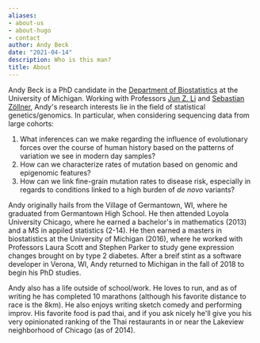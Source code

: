 ```yaml
---
aliases:
- about-us
- about-hugo
- contact
author: Andy Beck
date: "2021-04-14"
description: Who is this man?
title: About
---
```


Andy Beck is a PhD candidate in the [Department of Biostatistics](https://sph.umich.edu/biostat/) at the University of Michigan. Working with Professors [Jun Z. Li](https://www.junzli.com/) and [Sebastian Zöllner](http://csg.sph.umich.edu/szoellner/), Andy's research interests lie in the field of statistical genetics/genomics. In particular, when considering sequencing data from large cohorts:

1. What inferences can we make regarding the influence of evolutionary forces over the course of human history based on the patterns of variation we see in modern day samples?
2. How can we characterize rates of mutation based on genomic and epigenomic features?
3. How can we link fine-grain mutation rates to disease risk, especially in regards to conditions linked to a high burden of *de novo* variants?

Andy originally hails from the Village of Germantown, WI, where he graduated from Germantown High School. He then attended Loyola University Chicago, where he earned a bachelor's in mathematics (2013) and a MS in appiled statistics (2-14). He then earned a masters in biostatistics at the University of Michigan (2016), where he worked with Professors Laura Scott and Stephen Parker to study gene expression changes brought on by type 2 diabetes. After a breif stint as a software developer in Verona, WI, Andy returned to Michigan in the fall of 2018 to begin his PhD studies. 

Andy also has a life outside of school/work. He loves to run, and as of writing he has completed 10 marathons (although his favorite distance to race is the 8km). He also enjoys writing sketch comedy and performing improv. His favorite food is pad thai, and if you ask nicely he'll give you his very opinionated ranking of the Thai restaurants in or near the Lakeview neighborhood of Chicago (as of 2014).